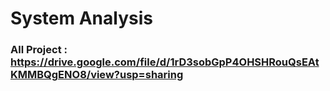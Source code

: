 # System Analysis
### All Project : https://drive.google.com/file/d/1rD3sobGpP4OHSHRouQsEAtKMMBQgENO8/view?usp=sharing
